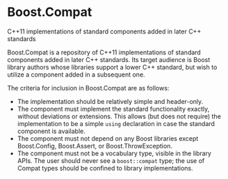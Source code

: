 # Boost.Compat
C++11 implementations of standard components added in later C++ standards

Boost.Compat is a repository of C++11 implementations
of standard components added in later C++ standards. Its
target audience is Boost library authors whose libraries
support a lower C++ standard, but wish to utilize a component
added in a subsequent one.

The criteria for inclusion in Boost.Compat are as follows:

* The implementation should be relatively simple and
  header-only.
* The component must implement the standard functionality
  exactly, without deviations or extensions. This allows
  (but does not require) the implementation to be a simple
  `using` declaration in case the standard component is
  available.
* The component must not depend on any Boost libraries
  except Boost.Config, Boost.Assert, or Boost.ThrowException.
* The component must not be a vocabulary type, visible in
  the library APIs. The user should never see a `boost::compat`
  type; the use of Compat types should be confined to library
  implementations.
